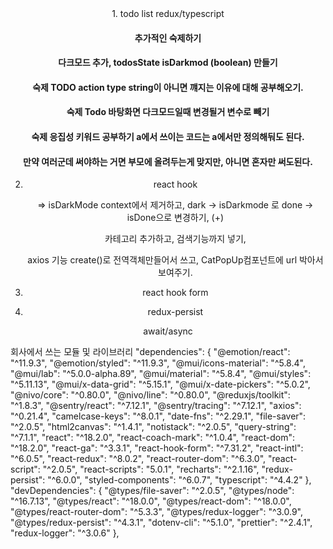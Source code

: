 <div align=center>
1. todo list redux/typescript

#### 추가적인 숙제하기

#### 다크모드 추가, todosState isDarkmod (boolean) 만들기

#### 숙제 TODO action type string이 아니면 꺠지는 이유에 대해 공부해오기.

#### 숙제 Todo 바탕화면 다크모드일때 변경될거 변수로 빼기

#### 숙제 응집성 키워드 공부하기 a에서 쓰이는 코드는 a에서만 정의해둬도 된다.

#### 만약 여러군데 써야하는 거면 부모에 올려두는게 맞지만, 아니면 혼자만 써도된다.

2. react hook
   <!-- => 추가 숙제랑 다다음주까지 ..해오기!!!
   // 취소!!! -->

   => isDarkMode context에서 제거하고, dark -> isDarkmode 로 done -> isDone으로 변경하기, (+)

   카테고리 추가하고, 검색기능까지 넣기,

   axios 기능 create()로 전역객체만들어서 쓰고, CatPopUp컴포넌트에
   url 박아서 보여주기.

3. react hook form
4. redux-persist

await/async

</div>

회사에서 쓰는 모듈 및 라이브러리
"dependencies": {
"@emotion/react": "^11.9.3",
"@emotion/styled": "^11.9.3",
"@mui/icons-material": "^5.8.4",
"@mui/lab": "^5.0.0-alpha.89",
"@mui/material": "^5.8.4",
"@mui/styles": "^5.11.13",
"@mui/x-data-grid": "^5.15.1",
"@mui/x-date-pickers": "^5.0.2",
"@nivo/core": "^0.80.0",
"@nivo/line": "^0.80.0",
"@reduxjs/toolkit": "^1.8.3",
"@sentry/react": "^7.12.1",
"@sentry/tracing": "^7.12.1",
"axios": "^0.21.4",
"camelcase-keys": "^8.0.1",
"date-fns": "^2.29.1",
"file-saver": "^2.0.5",
"html2canvas": "^1.4.1",
"notistack": "^2.0.5",
"query-string": "^7.1.1",
"react": "^18.2.0",
"react-coach-mark": "^1.0.4",
"react-dom": "^18.2.0",
"react-ga": "^3.3.1",
"react-hook-form": "^7.31.2",
"react-intl": "^6.0.5",
"react-redux": "^8.0.2",
"react-router-dom": "^6.3.0",
"react-script": "^2.0.5",
"react-scripts": "5.0.1",
"recharts": "^2.1.16",
"redux-persist": "^6.0.0",
"styled-components": "^6.0.7",
"typescript": "^4.4.2"
},
"devDependencies": {
"@types/file-saver": "^2.0.5",
"@types/node": "^16.7.13",
"@types/react": "^18.0.0",
"@types/react-dom": "^18.0.0",
"@types/react-router-dom": "^5.3.3",
"@types/redux-logger": "^3.0.9",
"@types/redux-persist": "^4.3.1",
"dotenv-cli": "^5.1.0",
"prettier": "^2.4.1",
"redux-logger": "^3.0.6"
},
